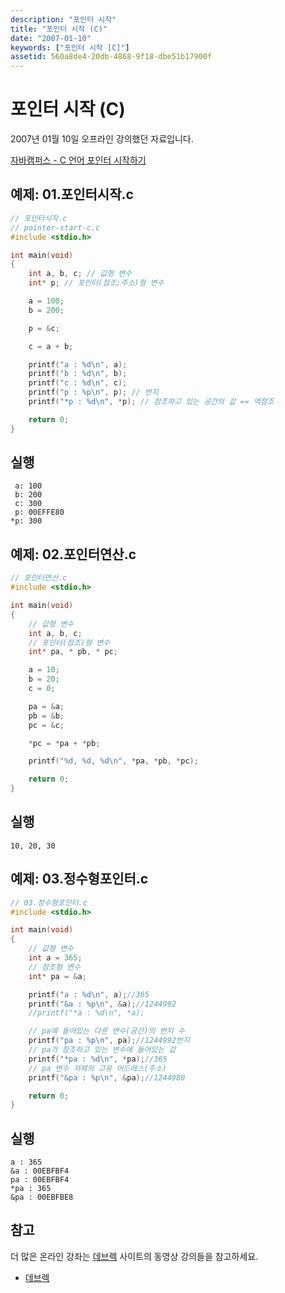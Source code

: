 ```yaml
---
description: "포인터 시작"
title: "포인터 시작 (C)"
date: "2007-01-10"
keywords: ["포인터 시작 [C]"]
assetid: 560a8de4-20db-4868-9f18-dbe51b17900f
---
```


# 포인터 시작 (C)

2007년 01월 10일 오프라인 강의했던 자료입니다. 

[자바캠퍼스 - C 언어 포인터 시작하기](https://youtu.be/LCD39a8sM1o)


## 예제: 01.포인터시작.c 


```C
// 포인터시작.c
// pointer-start-c.c 
#include <stdio.h>

int main(void)
{
    int a, b, c; // 값형 변수
    int* p; // 포인터(참조;주소)형 변수

    a = 100;
    b = 200;

    p = &c;

    c = a + b;

    printf("a : %d\n", a);
    printf("b : %d\n", b);
    printf("c : %d\n", c);
    printf("p : %p\n", p); // 번지
    printf("*p : %d\n", *p); // 참조하고 있는 공간의 값 == 역참조 

    return 0;
}
```

## 실행

```Output
 a: 100
 b: 200
 c: 300
 p: 00EFFE80
*p: 300
```

## 예제: 02.포인터연산.c


```C
// 포인터연산.c
#include <stdio.h>

int main(void)
{
	// 값형 변수
	int a, b, c;
	// 포인터(참조)형 변수
	int* pa, * pb, * pc;

	a = 10;
	b = 20;
	c = 0;

	pa = &a;
	pb = &b;
	pc = &c;

	*pc = *pa + *pb;

	printf("%d, %d, %d\n", *pa, *pb, *pc);

	return 0; 
}
```

## 실행

```Output
10, 20, 30
```




## 예제: 03.정수형포인터.c


```C
// 03.정수형포인터.c
#include <stdio.h>

int main(void)
{
    // 값형 변수
    int a = 365;
    // 참조형 변수
    int* pa = &a;

    printf("a : %d\n", a);//365
    printf("&a : %p\n", &a);//1244992
    //printf("*a : %d\n", *a);

    // pa에 들어있는 다른 변수(공간)의 번지 수
    printf("pa : %p\n", pa);//1244992번지
    // pa가 참조하고 있는 변수에 들어있는 값
    printf("*pa : %d\n", *pa);//365
    // pa 변수 자체의 고유 어드레스(주소)
    printf("&pa : %p\n", &pa);//1244980

    return 0;
}
```

## 실행

```Output
a : 365
&a : 00EBFBF4
pa : 00EBFBF4
*pa : 365
&pa : 00EBFBE8
```


## 참고


더 많은 온라인 강좌는 [데브렉](http://www.devlec.com) 사이트의 동영상 강의들을 참고하세요. 

- [데브렉](http://www.devlec.com)


